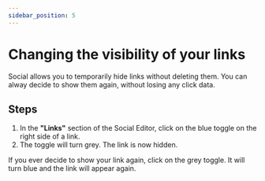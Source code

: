 ```yaml
---
sidebar_position: 5
---
```


# Changing the visibility of your links

Social allows you to temporarily hide links without deleting them. You can alway decide to show them again, without losing any click data.

## Steps

1. In the **"Links"** section of the Social Editor, click on the blue toggle on the right side of a link.
2. The toggle will turn grey. The link is now hidden.

If you ever decide to show your link again, click on the grey toggle. It will turn blue and the link will appear again.
